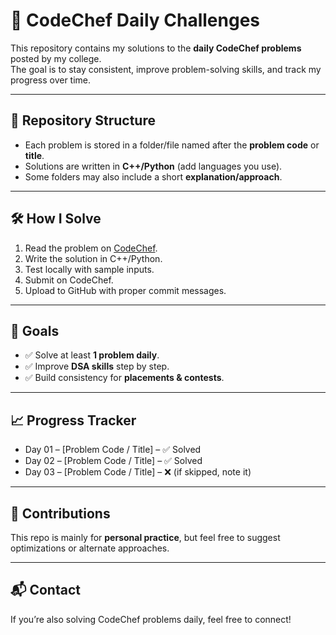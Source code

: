 
# 🚀 CodeChef Daily Challenges

This repository contains my solutions to the **daily CodeChef problems** posted by my college.  
The goal is to stay consistent, improve problem-solving skills, and track my progress over time.  

---

## 📂 Repository Structure
- Each problem is stored in a folder/file named after the **problem code** or **title**.  
- Solutions are written in **C++/Python** (add languages you use).  
- Some folders may also include a short **explanation/approach**.


---

## 🛠️ How I Solve
1. Read the problem on [CodeChef](https://www.codechef.com/).  
2. Write the solution in C++/Python.  
3. Test locally with sample inputs.  
4. Submit on CodeChef.  
5. Upload to GitHub with proper commit messages.  

---

## 🎯 Goals
- ✅ Solve at least **1 problem daily**.  
- ✅ Improve **DSA skills** step by step.  
- ✅ Build consistency for **placements & contests**.  

---

## 📈 Progress Tracker
- Day 01 – [Problem Code / Title] – ✅ Solved  
- Day 02 – [Problem Code / Title] – ✅ Solved  
- Day 03 – [Problem Code / Title] – ❌ (if skipped, note it)  

---

## 🤝 Contributions
This repo is mainly for **personal practice**, but feel free to suggest optimizations or alternate approaches.

---

## 📬 Contact
If you’re also solving CodeChef problems daily, feel free to connect!  


